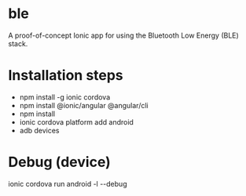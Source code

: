 # ble

A proof-of-concept Ionic app for using the Bluetooth Low Energy (BLE) stack.

# Installation steps

- npm install -g ionic cordova
- npm install @ionic/angular @angular/cli
- npm install
- ionic cordova platform add android
- adb devices

# Debug (device)

ionic cordova run android -l --debug
